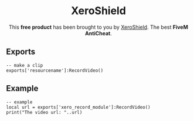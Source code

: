<h1 align='center'>XeroShield</h1>
<p align='center'>
    This <b>free product</b> has been brought to you by <a href="https://discord.gg/eYH7Ek6Zpb">XeroShield</a>. The best <b> FiveM AntiCheat</b>.
</p>

## Exports
```
-- make a clip
exports['resourcename']:RecordVideo()
```

## Example
```
-- example
local url = exports['xero_record_module']:RecordVideo()
print("The video url: "..url)

```
